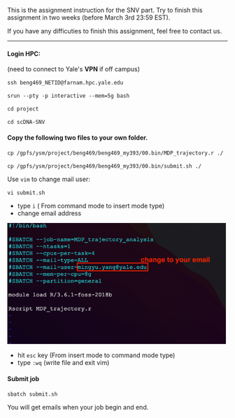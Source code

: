 
This is the assignment instruction for the SNV part. Try to finish this assignment in two weeks (before March 3rd 23:59 EST).

If you have any difficuties to finish this assignment, feel free to contact us.

---
#### Login HPC:
(need to connect to Yale's **VPN** if off campus)

```
ssh beng469_NETID@farnam.hpc.yale.edu
```
```
srun --pty -p interactive --mem=5g bash
```
```
cd project
```
```
cd scDNA-SNV
```
#### Copy the following two files to your own folder.
```
cp /gpfs/ysm/project/beng469/beng469_my393/00.bin/MDP_trajectory.r ./
```
```
cp /gpfs/ysm/project/beng469/beng469_my393/00.bin/submit.sh ./
```
Use ```vim``` to change mail user: 
```
vi submit.sh
```
* type ```i``` ( From command mode to insert mode type)
* change email address

<p><img width="500" src="https://github.com/MingyuYang-Yale/BENG469/blob/main/SP21/Assignment2/2021-02-25/email.png" alt="foo bar" title="train &amp; tracks" /></p>

* hit ```esc``` key (From insert mode to command mode type)
* type ```:wq``` (write file and exit vim)

#### Submit job 
```
sbatch submit.sh 
```

You will get emails when your job begin and end.
